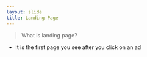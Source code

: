 ```yaml
---
layout: slide
title: Landing Page
---
```

> What is landing page?
* It is the first page you see after you click on an ad 
